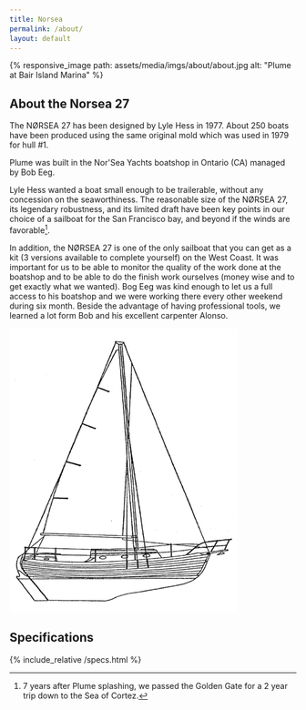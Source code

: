 ```yaml
---
title: Norsea
permalink: /about/
layout: default
---
```


{% responsive_image path: assets/media/imgs/about/about.jpg alt: "Plume at Bair Island Marina" %}

## About the Norsea 27 

The NØRSEA 27 has been designed by Lyle Hess in 1977. About 250 boats have been
produced using the same original mold which was used in 1979 for hull #1.

Plume was built in the Nor'Sea Yachts boatshop in Ontario (CA) managed by
Bob Eeg. 

Lyle Hess wanted a boat small enough to be trailerable, without any concession
on the seaworthiness. The reasonable size of the NØRSEA 27, its legendary
robustness, and its limited draft have been key points in our choice of a
sailboat for the San Francisco bay, and beyond if the winds are favorable[^update].

[^update]: 7 years after Plume splashing, we passed the Golden Gate for a 2 year 
trip down to the Sea of Cortez.

In addition, the NØRSEA 27 is one of the only sailboat that you can get as a kit
(3 versions available to complete yourself) on the West Coast. It was important
for us to be able to monitor the quality of the work done at the boatshop and to
be able to do the finish work ourselves (money wise and to get exactly what we
wanted). Bog Eeg was kind enough to let us a full access to his boatshop and we
were working there every other weekend during six month. Beside the advantage of
having professional tools, we learned a lot form Bob and his excellent carpenter
Alonso.

![Norsea 27 Profile](/assets/media/imgs/about/profile.gif)

## Specifications

{% include_relative /specs.html %}

